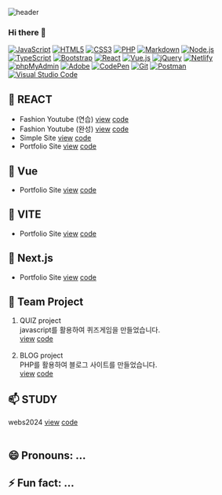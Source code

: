 ![header](https://capsule-render.vercel.app/api?type=waving&color=0:EEFF00,100:a82da8&height=300&section=header&text=Uzin's%20GitHub%20stats&fontSize=50)
### Hi there 👋
<div>
  <a href="#"><img alt="JavaScript" src="https://img.shields.io/badge/JavaScript-F7DF1E?style=flat&logo=JavaScript&logoColor=white"></a>
  <a href="#"><img alt="HTML5" src="https://img.shields.io/badge/HTML5-E34F26?logo=HTML5&logoColor=white"></a>
  <a href="#"><img alt="CSS3" src="https://img.shields.io/badge/CSS3-1572B6?logo=CSS3&logoColor=white"></a>
  <a href="#"><img alt="PHP" src="https://img.shields.io/badge/PHP-777BB4?logo=PHP&logoColor=white"></a>
  <a href="#"><img alt="Markdown" src="https://img.shields.io/badge/Markdown-000?logo=Markdown&logoColor=white"></a>
  <a href="#"><img alt="Node.js" src="https://img.shields.io/badge/Node.js-339933?logo=Node.js&logoColor=white"></a>
  <a href="#"><img alt="TypeScript" src="https://img.shields.io/badge/TypeScript-3178C6?logo=TypeScript&logoColor=white"></a>
  <a href="#"><img alt="Bootstrap" src="https://img.shields.io/badge/Bootstrap-7952B3?logo=Bootstrap&logoColor=white"></a>
  <a href="#"><img alt="React" src="https://img.shields.io/badge/React-61DAFB?logo=React&logoColor=white"></a>
  <a href="#"><img alt="Vue.js" src="https://img.shields.io/badge/Vue.js-4FC08D?logo=Vue.js&logoColor=white"></a>
  <a href="#"><img alt="jQuery" src="https://img.shields.io/badge/jQuery-0769AD?logo=jQuery&logoColor=white"></a>
  <a href="#"><img alt="Netlify" src="https://img.shields.io/badge/Netlify-00C7B7?logo=Netlify&logoColor=white"></a>
  <a href="#"><img alt="phpMyAdmin" src="https://img.shields.io/badge/phpMyAdmin-6C78AF?logo=phpMyAdmin&logoColor=white"></a>
  <a href="#"><img alt="Adobe" src="https://img.shields.io/badge/Adobe-FF0000?logo=Adobe&logoColor=white"></a>
  <a href="#"><img alt="CodePen" src="https://img.shields.io/badge/CodePen-000?logo=CodePen&logoColor=white"></a>
  <a href="#"><img alt="Git" src="https://img.shields.io/badge/Git-F05032?logo=Git&logoColor=white"></a>
  <a href="#"><img alt="Postman" src="https://img.shields.io/badge/Postman-FF6C37?logo=Postman&logoColor=white"></a>
  <a href="#"><img alt="Visual Studio Code" src="https://img.shields.io/badge/Visual Studio Code-007ACC?logo=Visual Studio Code&logoColor=white"></a>
</div>

## 🔭 REACT
- Fashion Youtube (연습)
  [view](https://react-youtube2023-uzin.netlify.app/) [code](https://github.com/uUZINN/react-youtube)
- Fashion Youtube (완성)
  [view](https://react-youtube2023-uzin.netlify.app/) [code](https://github.com/uUZINN/youtube-project)
- Simple Site
  [view](https://react-webpage11.netlify.app/) [code](https://github.com/uUZINN/react-webpage)
- Portfolio Site
  [view](https://react-project2023-uzin.web.app/) [code](https://github.com/uUZINN/react-project2023)

## 🌱 Vue
- Portfolio Site [view](vue-project2023.vercel.app) [code](https://github.com/uUZINN/vue-project2023)

## 👯 VITE
- Portfolio Site [view](vite-project2023-uzin.netlify.app/) [code](https://github.com/uUZINN/vite-project2023)

## 🤔 Next.js 
- Portfolio Site [view](next-project2023.vercel.app) [code](https://github.com/uUZINN/next-project2023)
  
## 💬 Team Project
1. QUIZ project <br>
  javascript를 활용하여 퀴즈게임을 만들었습니다.<br>
  [view]() [code]()<br><br>
2. BLOG project <br>
  PHP를 활용하여 블로그 사이트를 만들었습니다.<br>
  [view]() [code]()

## 📫 STUDY
webs2024 [view]() [code]()<br><br>

## 😄 Pronouns: ...
## ⚡ Fun fact: ...
